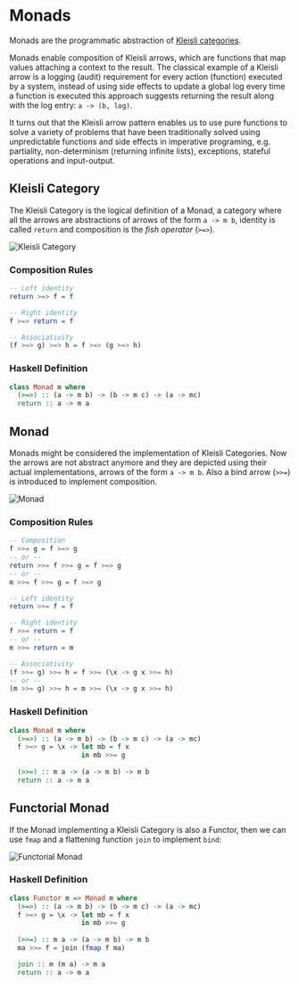 Monads
======

Monads are the programmatic abstraction of [Kleisli categories](./4.%20Kleisli%20Categories.md).

Monads enable composition of Kleisli arrows, which are functions that map values attaching a context to the result. The classical example of a Kleisli arrow is a logging (audit) requirement for every action (function) executed by a system, instead of using side effects to update a global log every time a function is executed this approach suggests returning the result along with the log entry: `a -> (b, log)`.

It turns out that the Kleisli arrow pattern enables us to use pure functions to solve a variety of problems that have been traditionally solved using unpredictable functions and side effects in imperative programing, e.g. partiality, non-determinism (returning infinite lists), exceptions, stateful operations and input-output.


Kleisli Category
----------------
The Kleisli Category is the logical definition of a Monad, a category where all the arrows are abstractions of arrows of the form `a -> m b`, identity is called `return` and composition is the *fish operator* (`>=>`).

![Kleisli Category](https://user-images.githubusercontent.com/7043153/134430904-377c4ae4-9e37-4101-bd71-d3c189bbadba.png)

### Composition Rules
```haskell
-- Left identity
return >=> f = f

-- Right identity
f >=> return = f

-- Associativity
(f >=> g) >=> h = f >=> (g >=> h)
```

### Haskell Definition
```haskell
class Monad m where
  (>=>) :: (a -> m b) -> (b -> m c) -> (a -> mc)
  return :: a -> m a
```


Monad
-----
Monads might be considered the implementation of Kleisli Categories. Now the arrows are not abstract anymore and they are depicted using their actual implementations, arrows of the form `a -> m b`. Also a bind arrow (`>>=`) is introduced to implement composition.

![Monad](https://user-images.githubusercontent.com/7043153/134434870-0c389bca-b320-40f4-a526-179f74ff1694.png)

### Composition Rules
```haskell
-- Composition
f >>= g = f >=> g
-- or -- 
return >>= f >>= g = f >=> g
-- or -- 
m >>= f >>= g = f >=> g

-- Left identity
return >>= f = f

-- Right identity
f >>= return = f
-- or -- 
m >>= return = m

-- Associativity
(f >>= g) >>= h = f >>= (\x -> g x >>= h)
-- or --
(m >>= g) >>= h = m >>= (\x -> g x >>= h)
```

### Haskell Definition
```haskell
class Monad m where
  (>=>) :: (a -> m b) -> (b -> m c) -> (a -> mc)
  f >=> g = \x -> let mb = f x
                  in mb >>= g
  
  (>>=) :: m a -> (a -> m b) -> m b
  return :: a -> m a
```


Functorial Monad
----------------
If the Monad implementing a Kleisli Category is also a Functor, then we can use `fmap` and a flattening function `join` to implement `bind`:

![Functorial Monad](https://user-images.githubusercontent.com/7043153/134434869-2d50182e-5911-4963-a9c1-81babc8520da.png)

### Haskell Definition
```haskell
class Functor m => Monad m where
  (>=>) :: (a -> m b) -> (b -> m c) -> (a -> mc)
  f >=> g = \x -> let mb = f x
                  in mb >>= g
  
  (>>=) :: m a -> (a -> m b) -> m b
  ma >>= f = join (fmap f ma)

  join :: m (m a) -> m a
  return :: a -> m a
```
